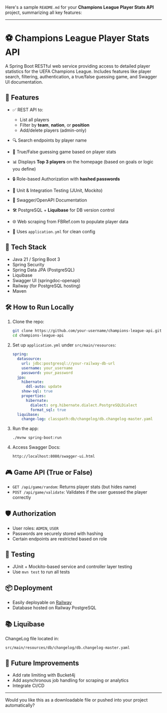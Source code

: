 Here's a sample `README.md` for your **Champions League Player Stats API** project, summarizing all key features:

---

# ⚽ Champions League Player Stats API

A Spring Boot RESTful web service providing access to detailed player statistics for the UEFA Champions League. Includes features like player search, filtering, authentication, a true/false guessing game, and Swagger UI documentation.

## 🚀 Features

* ✅ REST API to:

  * List all players
  * Filter by **team**, **nation**, or **position**
  * Add/delete players (admin-only)
* 🔍 Search endpoints by player name
* 🧠 True/False guessing game based on player stats
* 📊 Displays **Top 3 players** on the homepage (based on goals or logic you define)
* 🔒 Role-based Authorization with **hashed passwords**
* 🧪 Unit & Integration Testing (JUnit, Mockito)
* 📘 Swagger/OpenAPI Documentation
* 🛠 PostgreSQL + **Liquibase** for DB version control
* 🌐 Web scraping from FBRef.com to populate player data
* 🧾 Uses `application.yml` for clean config

## 🧱 Tech Stack

* Java 21 / Spring Boot 3
* Spring Security
* Spring Data JPA (PostgreSQL)
* Liquibase
* Swagger UI (springdoc-openapi)
* Railway (for PostgreSQL hosting)
* Maven

## 🛠 How to Run Locally

1. Clone the repo:

   ```bash
   git clone https://github.com/your-username/champions-league-api.git
   cd champions-league-api
   ```

2. Set up `application.yml` under `src/main/resources`:

   ```yaml
   spring:
     datasource:
       url: jdbc:postgresql://your-railway-db-url
       username: your_username
       password: your_password
     jpa:
       hibernate:
         ddl-auto: update
       show-sql: true
       properties:
         hibernate:
           dialect: org.hibernate.dialect.PostgreSQLDialect
           format_sql: true
     liquibase:
       change-log: classpath:db/changelog/db.changelog-master.yaml
   ```

3. Run the app:

   ```bash
   ./mvnw spring-boot:run
   ```

4. Access Swagger Docs:

   ```
   http://localhost:8080/swagger-ui.html
   ```

## 🎮 Game API (True or False)

* `GET /api/game/random`: Returns player stats (but hides name)
* `POST /api/game/validate`: Validates if the user guessed the player correctly

## 🛡 Authorization

* User roles: `ADMIN`, `USER`
* Passwords are securely stored with hashing
* Certain endpoints are restricted based on role

## 🧪 Testing

* JUnit + Mockito-based service and controller layer testing
* Use `mvn test` to run all tests

## 📦 Deployment

* Easily deployable on [Railway](https://railway.app)
* Database hosted on Railway PostgreSQL

## 📚 Liquibase

ChangeLog file located in:

```
src/main/resources/db/changelog/db.changelog-master.yaml
```

## 📌 Future Improvements

* Add rate limiting with Bucket4j
* Add asynchronous job handling for scraping or analytics
* Integrate CI/CD

---

Would you like this as a downloadable file or pushed into your project automatically?
